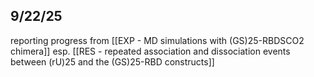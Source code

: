 ## 9/22/25

reporting progress from [[EXP - MD simulations with (GS)25-RBDSCO2 chimera]]
esp. [[RES - repeated association and dissociation events between (rU)25 and the (GS)25-RBD constructs]]